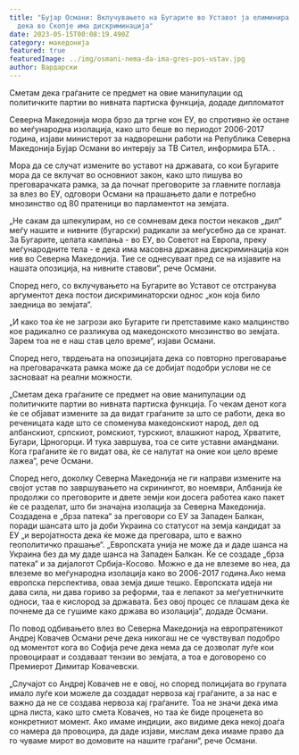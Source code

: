 ```yaml
---
title: "Бујар Османи: Вклучувањето на Бугарите во Уставот ја елиминира тезата
  дека во Скопје има дискриминација"
date: 2023-05-15T00:08:19.490Z
category: македонија
featured: true
featuredImage: ../img/osmani-nema-da-ima-gres-pos-ustav.jpg
author: Вардарски
---
```

Сметам дека граѓаните се предмет на овие манипулации од политичките партии во нивната партиска функција, додаде дипломатот

Северна Македонија мора брзо да тргне кон ЕУ, во спротивно ќе остане во меѓународна изолација, како што беше во периодот 2006-2017 година, изјави министерот за надворешни работи на Република Северна Македонија Бујар Османи во интервју за ТВ Сител, информира БТА. .

Мора да се случат измените во уставот на државата, со кои Бугарите мора да се вклучат во основниот закон, како што пишува во преговарачката рамка, за да почнат преговорите за главните поглавја за влез во ЕУ, одговори Османи на прашањето дали е потребно мнозинство од 80 пратеници во парламентот на земјата.

„Не сакам да шпекулирам, но се сомневам дека постои некаков „дил“ меѓу нашите и нивните (бугарски) радикали за меѓусебно да се хранат. За Бугарите, целата кампања - во ЕУ, во Советот на Европа, преку меѓународните тела - е дека има масовна државна дискриминација кон нив во Северна Македонија. Тие се однесуваат пред се на изјавите на нашата опозиција, на нивните ставови“, рече Османи.

Според него, со вклучувањето на Бугарите во Уставот се отстранува аргументот дека постои дискриминаторски однос „кон која било заедница во земјата“.

„И како тоа ќе не загрози ако Бугарите ги претставиме како малцинство кое радикално се разликува од македонското мнозинство во земјата. Зарем тоа не е наш став цело време“, изјави Османи.

Според него, тврдењата на опозицијата дека со повторно преговарање на преговарачката рамка може да се добијат подобри услови не се засноваат на реални можности.

„Сметам дека граѓаните се предмет на овие манипулации од политичките партии во нивната партиска функција. Го чекам денот кога ќе се објават измените за да видат граѓаните за што се работи, дека во реченицата каде што се споменува македонскиот народ, дел од албанскиот, српскиот, ромскиот, турскиот, влашкиот народ, Хрватите, Бугари, Црногорци. И тука завршува, тоа се сите уставни амандмани. Кога граѓаните ќе го видат ова, ќе се налутат на оние кои цело време лажеа“, рече Османи.

Според него, доколку Северна Македонија не ги направи измените на својот устав по завршувањето на скринингот, во ноември, Албанија ќе продолжи со преговорите и двете земји кои досега работеа како пакет ќе се разделат, што би значајна изолација за Северна Македонија. Создадена е „брза патека“ за преговори со ЕУ за Западен Балкан, поради шансата што ја доби Украина со статусот на земја кандидат за ЕУ ​​„и веројатноста дека ќе може да преговара, што е важно геополитичко прашање“. „Европската унија не може да и даде шанса на Украина без да му даде шанса на Западен Балкан. Ќе се создаде „брза патека“ и за дијалогот Србија-Косово. Можно е да не влеземе во неа, да влеземе во меѓународна изолација како во 2006-2017 година.Ако нема европска перспектива, оваа земја дише тешко. Европската идеја ни дава сила, ни дава гориво за реформи, таа е лепакот за меѓуетничките односи, таа е кислород за државата. Без овој процес се плашам дека ќе почнеме да се гушиме како држава во изолација“, додаде Османи.

По повод одбивањето влез во Северна Македонија на европратеникот Андреј Ковачев Османи рече дека никогаш не се чувствувал подобро од моментот кога во Софија рече дека нема да се дозволат луѓе кои провоцираат и создаваат тензии во земјата, а тоа е договорено со Премиерот Димитар Ковачевски.

„Случајот со Андреј Ковачев не е овој, но според полицијата во групата имало луѓе кои можеле да создадат нервоза кај граѓаните, а за нас е важно да не се создава нервоза кај граѓаните. Тоа не значи дека има црна листа, како што смета Ковачев, но таа ќе биде проценета во конкретниот момент. Ако имаме индиции, ако видиме дека некој доаѓа со намера да провоцира, да даде изјави, мислам дека имаме право да го чуваме мирот во домовите на нашите граѓани“, рече Османи.